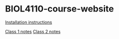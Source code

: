 # BIOL4110-course-website



[Installation instructions](https://htmlpreview.github.io/?https://github.com/BIOL4110/BIOL4110-course-website/blob/main/content/notes/notes-a00.html)

[Class 1 notes](https://htmlpreview.github.io/?https://github.com/BIOL4110/BIOL4110-course-website/blob/main/content/notes/notes-a01.html)
[Class 2 notes](https://htmlpreview.github.io/?https://github.com/BIOL4110/BIOL4110-course-website/blob/main/content/notes/notes-a02.html)
